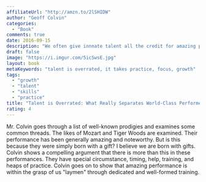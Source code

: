 ```yaml
---
affiliateUrl: "http://amzn.to/2lSHIDW"
author: "Geoff Colvin"
categories:
  - "Book"
comments: true
date: 2016-09-15
description: "We often give innnate talent all the credit for amazing performance.  This is largely undue."
draft: false
image: "https://i.imgur.com/5icSwsE.jpg"
layout: book
metaKeywords: "talent is overrated, it takes practice, focus, growth"
tags:
  - "growth"
  - "talent"
  - "skills"
  - "practice"
title: "Talent is Overrated: What Really Separates World-Class Performers from Everybody Else"
rating: 4
---
```


Mr. Colvin goes through a list of well-known prodigies and examines some common threads.  The likes of Mozart and Tiger Woods are examined.  Their performance has been generally amazing and noteworthy.  But is this because they were simply born with a gift?  I believe we are born with gifts.  Colvin shows a compelling argument that there is more than this in these performances.  They have special circumstance, timing, help, training, and heaps of practice.  Colvin goes on to show that amazing performance is within the grasp of us "laymen" through dedicated and well-formed training.

